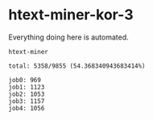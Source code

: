 # htext-miner-kor-3

Everything doing here is automated.

```
htext-miner

total: 5358/9855 (54.368340943683414%)

job0: 969
job1: 1123
job2: 1053
job3: 1157
job4: 1056
```
